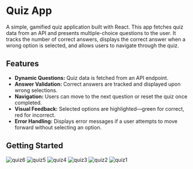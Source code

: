 # Quiz App

A simple, gamified quiz application built with React. This app fetches quiz data from an API and presents multiple-choice questions to the user. It tracks the number of correct answers, displays the correct answer when a wrong option is selected, and allows users to navigate through the quiz.

## Features

- **Dynamic Questions:** Quiz data is fetched from an API endpoint.
- **Answer Validation:** Correct answers are tracked and displayed upon wrong selections.
- **Navigation:** Users can move to the next question or reset the quiz once completed.
- **Visual Feedback:** Selected options are highlighted—green for correct, red for incorrect.
- **Error Handling:** Displays error messages if a user attempts to move forward without selecting an option.

## Getting Started

![quiz6](https://github.com/user-attachments/assets/b5fd746d-5fc5-43a8-9a89-b37b51ab2cf6)
![quiz5](https://github.com/user-attachments/assets/4f1f29ea-2748-4493-8831-a6dacc46c703)
![quiz4](https://github.com/user-attachments/assets/cc3c7ae6-f531-4fac-9004-f28f18f8a04c)
![quiz3](https://github.com/user-attachments/assets/ce4d4eb8-bf24-4974-88bc-0b955457bc29)
![quiz2](https://github.com/user-attachments/assets/1dccdd55-e36a-4e53-a317-65cc206fea8b)
![quiz1](https://github.com/user-attachments/assets/9e78c45d-110d-4e6c-8af8-5aa416b3fd4b)


 

